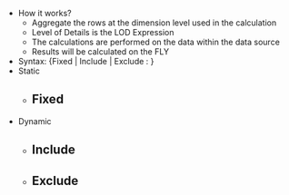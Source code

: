 - How it works?
  - Aggregate the rows at the dimension level used in the calculation
  - Level of Details is the LOD Expression
  - The calculations are performed on the data within the data source
  - Results will be calculated on the FLY
- Syntax: {Fixed | Include | Exclude <List of Dimensions> : <Aggregation>}
- Static
  - Fixed
    - 
- Dynamic
  - Include
    -
  - Exclude
    - 
